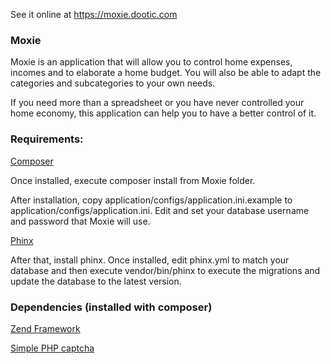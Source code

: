 See it online at https://moxie.dootic.com

### Moxie

Moxie is an application that will allow you to control home expenses, incomes and to elaborate a home budget. You will also be able to adapt the categories and subcategories to your own needs.

If you need more than a spreadsheet or you have never controlled your home economy, this application can help you to have a better control of it.

### Requirements:

[Composer](https://getcomposer.org/)

Once installed, execute composer install from Moxie folder.

After installation, copy application/configs/application.ini.example to application/configs/application.ini. Edit
and set your database username and password that Moxie will use.

[Phinx](https://phinx.org/)

After that, install phinx. Once installed, edit phinx.yml to match your database and then execute vendor/bin/phinx to
execute the migrations and update the database to the latest version.

### Dependencies (installed with composer)

[Zend Framework](http://framework.zend.com/)

[Simple PHP captcha](https://github.com/claviska/simple-php-captcha)